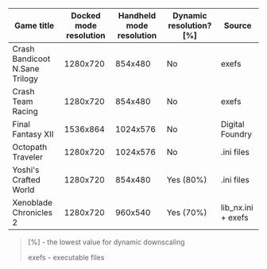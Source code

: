 | Game title | Docked mode resolution | Handheld mode resolution | Dynamic resolution? [%] | Source |
| --- | --- | --- | --- | --- |
| Crash Bandicoot N.Sane Trilogy | 1280x720 | 854x480 | No | exefs |
| Crash Team Racing | 1280x720 | 854x480 | No | exefs |
| Final Fantasy XII | 1536x864 | 1024x576 | No | Digital Foundry |
| Octopath Traveler | 1280x720 | 1024x576 | No | .ini files |
| Yoshi's Crafted World | 1280x720 | 854x480 | Yes (80%) | .ini files |
| Xenoblade Chronicles 2 | 1280x720 | 960x540 | Yes (70%) | lib_nx.ini + exefs |

>[%] - the lowest value for dynamic downscaling
>
>exefs - executable files
